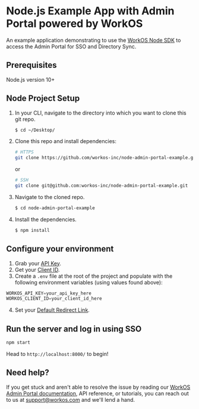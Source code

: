 # Node.js Example App with Admin Portal powered by WorkOS

An example application demonstrating to use the [WorkOS Node SDK](https://github.com/workos-inc/workos-node) to access the Admin Portal for SSO and Directory Sync. 

## Prerequisites

Node.js version 10+

## Node Project Setup

1. In your CLI, navigate to the directory into which you want to clone this git repo.
   ```bash
   $ cd ~/Desktop/
   ```

2. Clone this repo and install dependencies:
    ```bash
    # HTTPS
    git clone https://github.com/workos-inc/node-admin-portal-example.git
    ```
    or

    ```bash
    # SSH
    git clone git@github.com:workos-inc/node-admin-portal-example.git
    ```

3. Navigate to the cloned repo. 
   ```bash
   $ cd node-admin-portal-example
   ```

4. Install the dependencies. 
    ```bash
    $ npm install
    ```
## Configure your environment

1. Grab your [API Key](https://dashboard.workos.com/api-keys).
2. Get your [Client ID](https://dashboard.workos.com/configuration).
3. Create a `.env` file at the root of the project and populate with the
following environment variables (using values found above):

```typescript
WORKOS_API_KEY=your_api_key_here
WORKOS_CLIENT_ID=your_client_id_here
```

4. Set your [Default Redirect Link](https://dashboard.workos.com/configuration).

## Run the server and log in using SSO

```sh
npm start
```

Head to `http://localhost:8000/` to begin!


## Need help?

If you get stuck and aren't able to resolve the issue by reading our [WorkOS Admin Portal documentation](https://workos.com/docs/admin-portal/guide/introduction), API reference, or tutorials, you can reach out to us at support@workos.com and we'll lend a hand.
